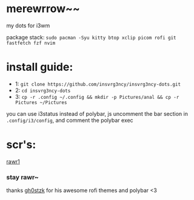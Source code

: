# merewrrow~~
my dots for i3wm

package stack: ```sudo pacman -Syu kitty btop xclip picom rofi git fastfetch fzf nvim```

# install guide:

- 1: ```git clone https://github.com/insvrg3ncy/insvrg3ncy-dots.git```
- 2: ```cd insvrg3ncy-dots```
- 3: ```cp -r .config ~/.config && mkdir -p Pictures/anal && cp -r Pictures ~/Pictures```

you can use i3status instead of polybar, js uncomment the bar section in `.config/i3/config`, and comment the polybar exec

# scr's:

[rawr1](okak.png)

### stay rawr~

thanks [gh0stzk](https://github.com/gh0stzk) for his awesome rofi themes and polybar <3
